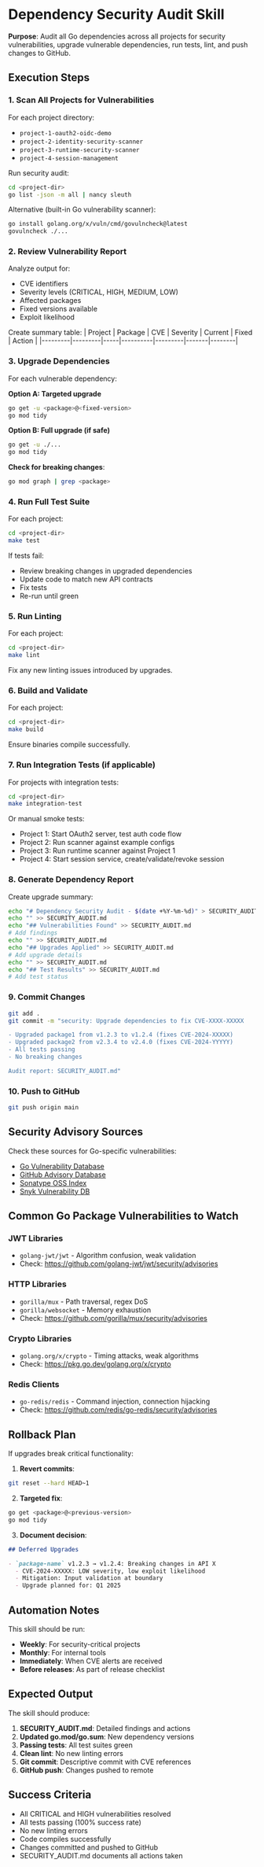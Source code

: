 # Dependency Security Audit Skill

**Purpose**: Audit all Go dependencies across all projects for security vulnerabilities, upgrade vulnerable dependencies, run tests, lint, and push changes to GitHub.

## Execution Steps

### 1. Scan All Projects for Vulnerabilities

For each project directory:
- `project-1-oauth2-oidc-demo`
- `project-2-identity-security-scanner`
- `project-3-runtime-security-scanner`
- `project-4-session-management`

Run security audit:
```bash
cd <project-dir>
go list -json -m all | nancy sleuth
```

Alternative (built-in Go vulnerability scanner):
```bash
go install golang.org/x/vuln/cmd/govulncheck@latest
govulncheck ./...
```

### 2. Review Vulnerability Report

Analyze output for:
- CVE identifiers
- Severity levels (CRITICAL, HIGH, MEDIUM, LOW)
- Affected packages
- Fixed versions available
- Exploit likelihood

Create summary table:
| Project | Package | CVE | Severity | Current | Fixed | Action |
|---------|---------|-----|----------|---------|-------|--------|

### 3. Upgrade Dependencies

For each vulnerable dependency:

**Option A: Targeted upgrade**
```bash
go get -u <package>@<fixed-version>
go mod tidy
```

**Option B: Full upgrade (if safe)**
```bash
go get -u ./...
go mod tidy
```

**Check for breaking changes**:
```bash
go mod graph | grep <package>
```

### 4. Run Full Test Suite

For each project:
```bash
cd <project-dir>
make test
```

If tests fail:
- Review breaking changes in upgraded dependencies
- Update code to match new API contracts
- Fix tests
- Re-run until green

### 5. Run Linting

For each project:
```bash
cd <project-dir>
make lint
```

Fix any new linting issues introduced by upgrades.

### 6. Build and Validate

For each project:
```bash
cd <project-dir>
make build
```

Ensure binaries compile successfully.

### 7. Run Integration Tests (if applicable)

For projects with integration tests:
```bash
cd <project-dir>
make integration-test
```

Or manual smoke tests:
- Project 1: Start OAuth2 server, test auth code flow
- Project 2: Run scanner against example configs
- Project 3: Run runtime scanner against Project 1
- Project 4: Start session service, create/validate/revoke session

### 8. Generate Dependency Report

Create upgrade summary:
```bash
echo "# Dependency Security Audit - $(date +%Y-%m-%d)" > SECURITY_AUDIT.md
echo "" >> SECURITY_AUDIT.md
echo "## Vulnerabilities Found" >> SECURITY_AUDIT.md
# Add findings
echo "" >> SECURITY_AUDIT.md
echo "## Upgrades Applied" >> SECURITY_AUDIT.md
# Add upgrade details
echo "" >> SECURITY_AUDIT.md
echo "## Test Results" >> SECURITY_AUDIT.md
# Add test status
```

### 9. Commit Changes

```bash
git add .
git commit -m "security: Upgrade dependencies to fix CVE-XXXX-XXXXX

- Upgraded package1 from v1.2.3 to v1.2.4 (fixes CVE-2024-XXXXX)
- Upgraded package2 from v2.3.4 to v2.4.0 (fixes CVE-2024-YYYYY)
- All tests passing
- No breaking changes

Audit report: SECURITY_AUDIT.md"
```

### 10. Push to GitHub

```bash
git push origin main
```

## Security Advisory Sources

Check these sources for Go-specific vulnerabilities:
- [Go Vulnerability Database](https://pkg.go.dev/vuln/)
- [GitHub Advisory Database](https://github.com/advisories)
- [Sonatype OSS Index](https://ossindex.sonatype.org/)
- [Snyk Vulnerability DB](https://snyk.io/vuln/)

## Common Go Package Vulnerabilities to Watch

### JWT Libraries
- `golang-jwt/jwt` - Algorithm confusion, weak validation
- Check: https://github.com/golang-jwt/jwt/security/advisories

### HTTP Libraries
- `gorilla/mux` - Path traversal, regex DoS
- `gorilla/websocket` - Memory exhaustion
- Check: https://github.com/gorilla/mux/security/advisories

### Crypto Libraries
- `golang.org/x/crypto` - Timing attacks, weak algorithms
- Check: https://pkg.go.dev/golang.org/x/crypto

### Redis Clients
- `go-redis/redis` - Command injection, connection hijacking
- Check: https://github.com/redis/go-redis/security/advisories

## Rollback Plan

If upgrades break critical functionality:

1. **Revert commits**:
```bash
git reset --hard HEAD~1
```

2. **Targeted fix**:
```bash
go get <package>@<previous-version>
go mod tidy
```

3. **Document decision**:
```markdown
## Deferred Upgrades

- `package-name` v1.2.3 → v1.2.4: Breaking changes in API X
  - CVE-2024-XXXXX: LOW severity, low exploit likelihood
  - Mitigation: Input validation at boundary
  - Upgrade planned for: Q1 2025
```

## Automation Notes

This skill should be run:
- **Weekly**: For security-critical projects
- **Monthly**: For internal tools
- **Immediately**: When CVE alerts are received
- **Before releases**: As part of release checklist

## Expected Output

The skill should produce:
1. **SECURITY_AUDIT.md**: Detailed findings and actions
2. **Updated go.mod/go.sum**: New dependency versions
3. **Passing tests**: All test suites green
4. **Clean lint**: No new linting errors
5. **Git commit**: Descriptive commit with CVE references
6. **GitHub push**: Changes pushed to remote

## Success Criteria

- All CRITICAL and HIGH vulnerabilities resolved
- All tests passing (100% success rate)
- No new linting errors
- Code compiles successfully
- Changes committed and pushed to GitHub
- SECURITY_AUDIT.md documents all actions taken
